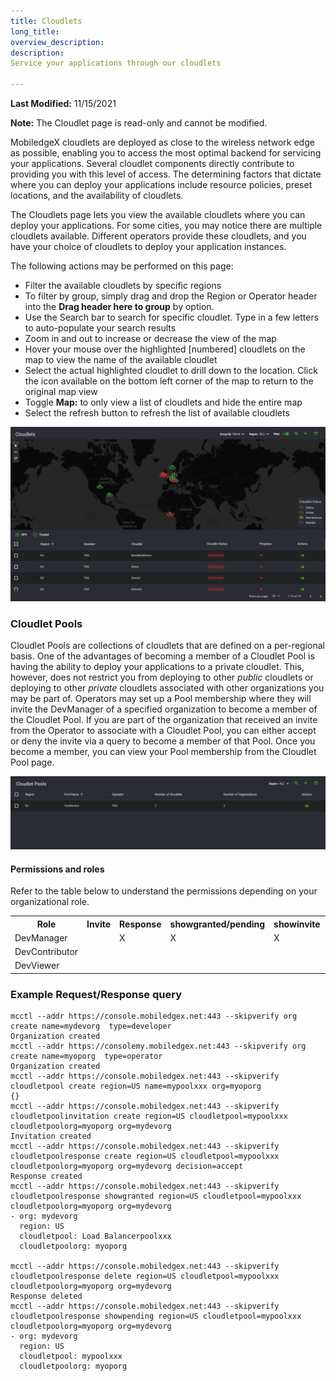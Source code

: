 ```yaml
---
title: Cloudlets
long_title: 
overview_description: 
description: 
Service your applications through our cloudlets

---
```


**Last Modified:** 11/15/2021

**Note:** The Cloudlet page is read-only and cannot be modified.

MobiledgeX cloudlets are deployed as close to the wireless network edge as possible, enabling you to access the most optimal backend for servicing your applications. Several cloudlet components directly contribute to providing you with this level of access. The determining factors that dictate where you can deploy your applications include resource policies, preset locations, and the availability of cloudlets.

The Cloudlets page lets you view the available cloudlets where you can deploy your applications. For some cities, you may notice there are multiple cloudlets available. Different operators provide these cloudlets, and you have your choice of cloudlets to deploy your application instances.

The following actions may be performed on this page:

- Filter the available cloudlets by specific regions
- To filter by group, simply drag and drop the Region or Operator header into the **Drag header here to group** by option.
- Use the Search bar to search for specific cloudlet. Type in a few letters to auto-populate your search results
- Zoom in and out to increase or decrease the view of the map
- Hover your mouse over the highlighted [numbered] cloudlets on the map to view the name of the available cloudlet
- Select the actual highlighted cloudlet to drill down to the location. Click the icon available on the bottom left corner of the map to return to the original map view
- Toggle **Map:** to only view a list of cloudlets and hide the entire map
- Select the refresh button to refresh the list of available cloudlets

![](/developer/assets/cloudletspage.png "")

### Cloudlet Pools

Cloudlet Pools are collections of cloudlets that are defined on a per-regional basis. One of the advantages of becoming a member of a Cloudlet Pool is having the ability to deploy your applications to a private cloudlet. This, however, does not restrict you from deploying to other *public* cloudlets or deploying to other *private* cloudlets associated with other organizations you may be part of. Operators may set up a Pool membership where they will invite the DevManager of a specified organization to become a member of the Cloudlet Pool. If you are part of the organization that received an invite from the Operator to associate with a Cloudlet Pool, you can either accept or deny the invite via a query to become a member of that Pool. Once you become a member, you can view your Pool membership from the Cloudlet Pool page.

![](/developer/assets/cloudletpools.png "")

#### Permissions and roles

Refer to the table below to understand the permissions depending on your organizational role.
<table>
<tbody>
<tr>
<th>Role</th>
<th>Invite</th>
<th>Response</th>
<th>showgranted/pending</th>
<th>showinvite</th>
<th>showresponse</th>
</tr>
<tr>
<td>DevManager</td>
<td></td>
<td>X</td>
<td>X</td>
<td>X</td>
<td>X</td>
</tr>
<tr>
<td>DevContributor</td>
<td></td>
<td></td>
<td></td>
<td></td>
<td></td>
</tr>
<tr>
<td>DevViewer</td>
<td></td>
<td></td>
<td></td>
<td></td>
<td></td>
</tr>
</tbody>
</table>

### Example Request/Response query

```
mcctl --addr https://console.mobiledgex.net:443 --skipverify org create name=mydevorg  type=developer
Organization created
mcctl --addr https://consolemy.mobiledgex.net:443 --skipverify org create name=myoporg  type=operator
Organization created
mcctl --addr https://console.mobiledgex.net:443 --skipverify cloudletpool create region=US name=mypoolxxx org=myoporg
{}
mcctl --addr https://console.mobiledgex.net:443 --skipverify cloudletpoolinvitation create region=US cloudletpool=mypoolxxx cloudletpoolorg=myoporg org=mydevorg
Invitation created
mcctl --addr https://console.mobiledgex.net:443 --skipverify cloudletpoolresponse create region=US cloudletpool=mypoolxxx cloudletpoolorg=myoporg org=mydevorg decision=accept
Response created
mcctl --addr https://console.mobiledgex.net:443 --skipverify cloudletpoolresponse showgranted region=US cloudletpool=mypoolxxx cloudletpoolorg=myoporg org=mydevorg
- org: mydevorg
  region: US
  cloudletpool: Load Balancerpoolxxx
  cloudletpoolorg: myoporg

mcctl --addr https://console.mobiledgex.net:443 --skipverify cloudletpoolresponse delete region=US cloudletpool=mypoolxxx cloudletpoolorg=myoporg org=mydevorg
Response deleted
mcctl --addr https://console.mobiledgex.net:443 --skipverify cloudletpoolresponse showpending region=US cloudletpool=mypoolxxx cloudletpoolorg=myoporg org=mydevorg
- org: mydevorg
  region: US
  cloudletpool: mypoolxxx
  cloudletpoolorg: myoporg  

```

